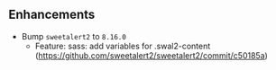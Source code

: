 ﻿## Enhancements
* Bump `sweetalert2` to `8.16.0`
  * Feature: sass: add variables for .swal2-content (https://github.com/sweetalert2/sweetalert2/commit/c50185a)